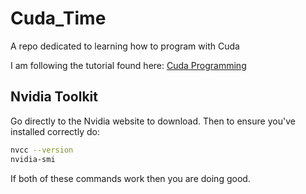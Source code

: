 # Cuda_Time
A repo dedicated to learning how to program with Cuda

I am following the tutorial found here: [Cuda Programming](https://www.youtube.com/watch?v=86FAWCzIe_4)

## Nvidia Toolkit

Go directly to the Nvidia website to download. Then to ensure you've installed 
correctly do:

```sh
nvcc --version
nvidia-smi
```

If both of these commands work then you are doing good.